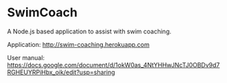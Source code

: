 # SwimCoach
A Node.js based application to assist with swim coaching.

Application:
http://swim-coaching.herokuapp.com

User manual:
https://docs.google.com/document/d/1okW0as_4NtYHHwJNcTJ0OBDv9d7RGHEUYRPiHbx_oik/edit?usp=sharing
